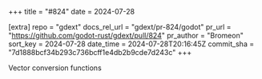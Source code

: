 +++
title = "#824"
date = 2024-07-28

[extra]
repo = "gdext"
docs_rel_url = "gdext/pr-824/godot"
pr_url = "https://github.com/godot-rust/gdext/pull/824"
pr_author = "Bromeon"
sort_key = 2024-07-28
date_time = 2024-07-28T20:16:45Z
commit_sha = "7d1888bcf34b293c736bcff1e4db2b9cde7d243c"
+++

Vector conversion functions
